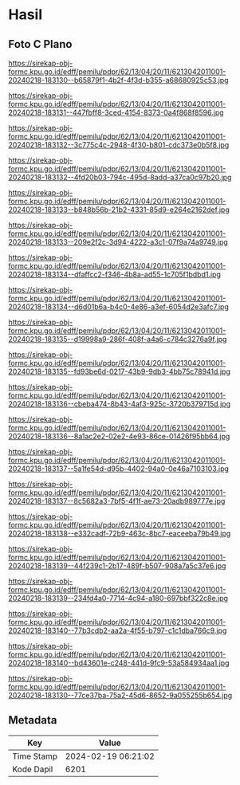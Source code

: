 # Hasil

## Foto C Plano

https://sirekap-obj-formc.kpu.go.id/edff/pemilu/pdpr/62/13/04/20/11/6213042011001-20240218-183130--b65879f1-4b2f-4f3d-b355-a68680925c53.jpg

https://sirekap-obj-formc.kpu.go.id/edff/pemilu/pdpr/62/13/04/20/11/6213042011001-20240218-183131--447fbff8-3ced-4154-8373-0a4f868f8596.jpg

https://sirekap-obj-formc.kpu.go.id/edff/pemilu/pdpr/62/13/04/20/11/6213042011001-20240218-183132--3c775c4c-2948-4f30-b801-cdc373e0b5f8.jpg

https://sirekap-obj-formc.kpu.go.id/edff/pemilu/pdpr/62/13/04/20/11/6213042011001-20240218-183132--4fd20b03-794c-495d-8add-a37ca0c97b20.jpg

https://sirekap-obj-formc.kpu.go.id/edff/pemilu/pdpr/62/13/04/20/11/6213042011001-20240218-183133--b848b56b-21b2-4331-85d9-e264e2162def.jpg

https://sirekap-obj-formc.kpu.go.id/edff/pemilu/pdpr/62/13/04/20/11/6213042011001-20240218-183133--209e2f2c-3d94-4222-a3c1-07f9a74a9749.jpg

https://sirekap-obj-formc.kpu.go.id/edff/pemilu/pdpr/62/13/04/20/11/6213042011001-20240218-183134--dfaffcc2-f346-4b8a-ad55-1c705f1bdbd1.jpg

https://sirekap-obj-formc.kpu.go.id/edff/pemilu/pdpr/62/13/04/20/11/6213042011001-20240218-183134--d6d01b6a-b4c0-4e86-a3ef-6054d2e3afc7.jpg

https://sirekap-obj-formc.kpu.go.id/edff/pemilu/pdpr/62/13/04/20/11/6213042011001-20240218-183135--d19998a9-286f-408f-a4a6-c784c3276a9f.jpg

https://sirekap-obj-formc.kpu.go.id/edff/pemilu/pdpr/62/13/04/20/11/6213042011001-20240218-183135--fd93be6d-0217-43b9-9db3-4bb75c78941d.jpg

https://sirekap-obj-formc.kpu.go.id/edff/pemilu/pdpr/62/13/04/20/11/6213042011001-20240218-183136--cbeba474-8b43-4af3-925c-3720b379715d.jpg

https://sirekap-obj-formc.kpu.go.id/edff/pemilu/pdpr/62/13/04/20/11/6213042011001-20240218-183136--8a1ac2e2-02e2-4e93-86ce-01426f95bb64.jpg

https://sirekap-obj-formc.kpu.go.id/edff/pemilu/pdpr/62/13/04/20/11/6213042011001-20240218-183137--5a1fe54d-d95b-4402-94a0-0e46a7103103.jpg

https://sirekap-obj-formc.kpu.go.id/edff/pemilu/pdpr/62/13/04/20/11/6213042011001-20240218-183137--8c5682a3-7bf5-4f1f-ae73-20adb989777e.jpg

https://sirekap-obj-formc.kpu.go.id/edff/pemilu/pdpr/62/13/04/20/11/6213042011001-20240218-183138--e332cadf-72b9-463c-8bc7-eaceeba79b49.jpg

https://sirekap-obj-formc.kpu.go.id/edff/pemilu/pdpr/62/13/04/20/11/6213042011001-20240218-183139--44f239c1-2b17-489f-b507-908a7a5c37e6.jpg

https://sirekap-obj-formc.kpu.go.id/edff/pemilu/pdpr/62/13/04/20/11/6213042011001-20240218-183139--234fd4a0-7714-4c94-a180-697bbf322c8e.jpg

https://sirekap-obj-formc.kpu.go.id/edff/pemilu/pdpr/62/13/04/20/11/6213042011001-20240218-183140--77b3cdb2-aa2a-4f55-b797-c1c1dba766c9.jpg

https://sirekap-obj-formc.kpu.go.id/edff/pemilu/pdpr/62/13/04/20/11/6213042011001-20240218-183140--bd43601e-c248-441d-9fc9-53a584934aa1.jpg

https://sirekap-obj-formc.kpu.go.id/edff/pemilu/pdpr/62/13/04/20/11/6213042011001-20240218-183130--77ce37ba-75a2-45d6-8652-9a055255b654.jpg


## Metadata

| Key        | Value               |
| ---------- | ------------------- |
| Time Stamp | 2024-02-19 06:21:02 |
| Kode Dapil | 6201                |



